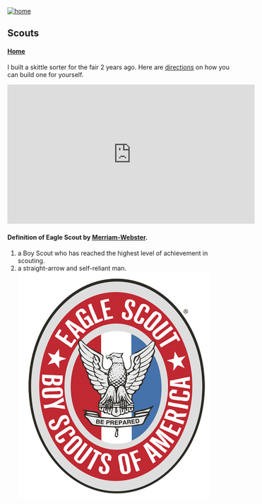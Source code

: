 
<nav id="mainNav">
  <a href="https://jscholl23.github.io/"
  ><img height="40" src="https://avatars3.githubusercontent.com/u/44987862?s=460&v=4" alt="home"
  /></a>
</nav>

## Scouts

#### [Home](https://jscholl23.github.io/)

I built a skittle sorter for the fair 2 years ago. Here are [directions](https://beta.ivc.no/wiki/index.php/Skittles_M%26M%27s_Sorting_Machine) on how you can build one for yourself.

<iframe width="560" height="315" src="https://www.youtube.com/embed/H7HTQai7Wwg?controls=0&amp;start=37" frameborder="0" allow="accelerometer; autoplay; encrypted-media; gyroscope; picture-in-picture" allowfullscreen></iframe>



#### Definition of Eagle Scout by [Merriam-Webster](https://www.merriam-webster.com/dictionary/Eagle%20Scout).

1. a Boy Scout who has reached the highest level of achievement in scouting.
2. a straight-arrow and self-reliant man.
![eaglelogo](assets/eaglelogo.jpg)
